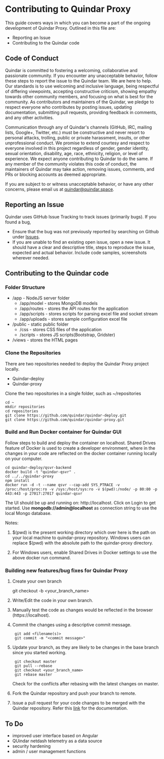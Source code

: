 # Contributing to Quindar Proxy

This guide covers ways in which you can become a part of the ongoing development of Quindar Proxy. Outlined in this file are:
* Reporting an Issue
* Contributing to the Quindar code

## Code of Conduct

Quindar is committed to fostering a welcoming, collaborative and passionate community. If you encounter any unacceptable behavior, follow these steps to report the issue to the Quindar team. We are here to help. Our standards is to use welcoming and inclusive language, being respectful of differing viewpoints, accepting constructive criticism, showing empathy towards other community members, and focusing on what is best for the community. As contributors and maintainers of the Quindar, we pledge to respect everyone who contributes by posting issues, updating documentation, submitting pull requests, providing feedback in comments, and any other activities.

Communication through any of Quindar's channels (GitHub, IRC, mailing lists, Google+, Twitter, etc.) must be constructive and never resort to personal attacks, trolling, public or private harassment, insults, or other unprofessional conduct. We promise to extend courtesy and respect to everyone involved in this project regardless of gender, gender identity, sexual orientation, disability, age, race, ethnicity, religion, or level of experience. We expect anyone contributing to Quindar to do the same. If any member of the community violates this code of conduct, the maintainers of Quindar may take action, removing issues, comments, and PRs or blocking accounts as deemed appropriate.

If you are subject to or witness unacceptable behavior, or have any other concerns, please email us at quindar@quindar.space.


## Reporting an Issue
Quindar uses GitHub Issue Tracking to track issues (primarily bugs). 
If you found a bug,
* Ensure that the bug was not previously reported by searching on Github under [Issues](https://github.com/quindar/quindar-proxy/issues).
* If you are unable to find an existing open issue, open a new issue. It should have a clear and descriptive title, steps to reproduce the issue, expected and actual behavior. Include code samples, screenshots wherever needed.

## Contributing to the Quindar code
### Folder Structure
* /app - NodeJS server folder
  * /app/model - stores MongoDB models
  * /app/routes - stores the API routes for the application
  * /app/scripts - stores scripts for parsing excel file and socket stream
  * /app/uploads - stores sample configuration excel file
* /public - static public folder
  * /css - stores CSS files of the application
  * /scripts - stores JS scripts(Bootstrap, Gridster)
* /views - stores the HTML pages

### Clone the Repositories
There are two repositories needed to deploy the Quindar Proxy project locally. 
* Quindar-deploy
* Quindar-proxy

Clone the two repositories in a single folder, such as ~/repositories

    cd ~
    mkdir repositories
    cd repositories
    git clone https://github.com/quindar/quindar-deploy.git
    git clone https://github.com/quindar/quindar-proxy.git
    
### Build and Run Docker container for Quindar GUI
Follow steps to build and deploy the container on localhost. Shared Drives feature of Docker is used to create a developer environment, where in the changes in your code are reflected on the docker container running locally on your computer.

    cd quindar-deploy/qsvr-backend
    docker build -t "quindar-qsvr" .
    cd ../../quindar-proxy
    npm install
    docker run -d -t --name qsvr --cap-add SYS_PTRACE -v /proc:/host/proc:ro -v /sys:/host/sys:ro -v $(pwd):/node/ -p 80:80 -p 443:443 -p 27017:27017 quindar-qsvr

The UI should be up and running on: http://localhost. Click on Login to get started. Use **mongodb://admin@localhost** as connection string to use the local Mongo database.

Notes:

1. $(pwd) is the present working directory which over here is the path on your local machine to quindar-proxy repository. Windows users can replace $(pwd) with the absolute path to the quindar-proxy directory. 

2. For Windows users, enable Shared Drives in Docker settings to use the above docker run command.

### Building new features/bug fixes for Quindar Proxy
1. Create your own branch

    git checkout -b <your_branch_name>

2. Write/Edit the code in your own branch.
3. Manually test the code as changes would be reflected in the browser (https://localhost).
4. Commit the changes using a descriptive commit message.
        
        git add <filename(s)>
        git commit -m "<commit message>"

5. Update your branch, as they are likely to be changes in the base branch since you started working.

        git checkout master
        git pull --rebase
        git checkout <your_branch_name>
        git rebase master

    Check for the conflicts after rebasing with the latest changes on master.
6. Fork the Quindar repository and push your branch to remote.
7. Issue a pull request for your code changes to be merged with the Quindar repository. Refer this [link](https://help.github.com/articles/creating-a-pull-request-from-a-fork/) for the documentation.


## To Do

* improved user interface based on Angular
* QUindar netdash telemetry as a data source
* security hardening
* admin / user management functions



